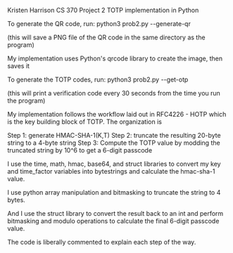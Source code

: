 Kristen Harrison
CS 370
Project 2
TOTP implementation in Python




To generate the QR code, run:
	python3 prob2.py --generate-qr

(this will save a PNG file of the QR code in the same directory as the program)

My implementation uses Python's qrcode library to create the image, then saves it




To generate the TOTP codes, run:
	python3 prob2.py --get-otp

(this will print a verification code every 30 seconds from the time you run the program)

My implementation follows the workflow laid out in RFC4226 - HOTP which is the key building block of TOTP. The organization is 

Step 1: generate HMAC-SHA-1(K,T)
Step 2: truncate the resulting 20-byte string to a 4-byte string
Step 3: Compute the TOTP value by modding the truncated string by 10^6 to get a 6-digit passcode

I use the time, math, hmac, base64, and struct libraries to convert my key and time_factor variables into bytestrings and calculate the hmac-sha-1 value.

I use python array manipulation and bitmasking to truncate the string to 4 bytes.

And I use the struct library to convert the result back to an int and perform bitmasking and modulo operations to calculate the final 6-digit passcode value.

The code is liberally commented to explain each step of the way.